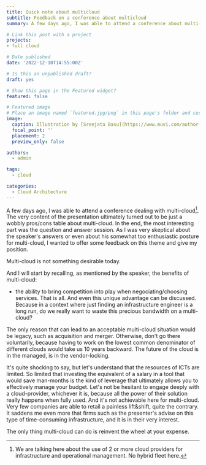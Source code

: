 ```yaml
---
title: Quick note about multicloud
subtitle: Feedback on a conference about multicloud
summary: A few days ago, I was able to attend a conference about multi-cloud, feedback on its content and positioning.

# Link this post with a project
projects:
- full cloud

# Date published
date: '2022-12-10T14:55:00Z'

# Is this an unpublished draft?
draft: yes

# Show this page in the Featured widget?
featured: false

# Featured image
# Place an image named `featured.jpg/png` in this page's folder and customize its options here.
image:
  caption: Illustration by [Sreejata Basu](https://www.muvi.com/author-blog.html?u=sreejatamuvi-com)
  focal_point: ''
  placement: 2
  preview_only: false

authors:
  - admin

tags:
  - cloud

categories:
  - Cloud Architecture
---
```



A few days ago, I was able to attend a conference dealing with multi-cloud[^1]. The very content of the presentation ultimately turned out to be just a wobbly pros/cons table about multi-cloud. In the end, the most interesting part was the question and answer session. As I was very skeptical about the speaker's answers or even about his somewhat too enthusiastic posture for multi-cloud, I wanted to offer some feedback on this theme and give my position.

Multi-cloud is not something desirable today.

And I will start by recalling, as mentioned by the speaker, the benefits of multi-cloud:
- the ability to bring competition into play when negociating/choosing services.
That is all.
And even this unique advantage can be discussed. Because in a context where just finding an infrastructure engineer is a long run, do we really want to waste this precious bandwidth on a multi-cloud?

The only reason that can lead to an acceptable multi-cloud situation would be legacy, such as acquisition and merger. Otherwise, don't go there voluntarily, because having to work on the lowest common denominator of different clouds would take us 10 years backward.
The future of the cloud is in the managed, is in the vendor-locking.

It's quite shocking to say, but let's understand that the resources of ICTs are limited. So limited that investing the equivalent of a salary in a tool that would save man-months is the kind of leverage that ultimately allows you to effectively manage your budget. Let's not be hesitant to engage deeply with a cloud-provider, whichever it is, because all the power of their solution really happens when fully used. And it's not achievable here for multi-cloud. Very few companies are able to retail a painless lift&shift, quite the contrary.
It saddens me even more that firms such as the presenter's advise on this type of time-consuming infrastructure, and it is in their very interest.

The only thing multi-cloud can do is reinvent the wheel at your expense.

[^1]: We are talking here about the use of 2 or more cloud providers for infrastructure and operational management. No hybrid fleet here.